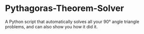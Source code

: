 # Pythagoras-Theorem-Solver
A Python script that automatically solves all your 90° angle triangle problems, and can also show you how it did it.
